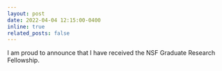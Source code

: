 ```yaml
---
layout: post
date: 2022-04-04 12:15:00-0400
inline: true
related_posts: false
---
```


I am proud to announce that I have received the NSF Graduate Research Fellowship.